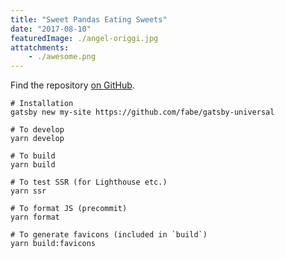 ```yaml
---
title: "Sweet Pandas Eating Sweets"
date: "2017-08-10"
featuredImage: ./angel-origgi.jpg
attatchments: 
    - ./awesome.png
---
```


Find the repository [on GitHub](https://github.com/fabe/gatsby-universal).

```
# Installation
gatsby new my-site https://github.com/fabe/gatsby-universal

# To develop
yarn develop

# To build
yarn build

# To test SSR (for Lighthouse etc.)
yarn ssr

# To format JS (precommit)
yarn format

# To generate favicons (included in `build`)
yarn build:favicons
```
